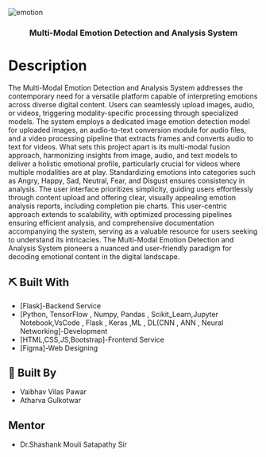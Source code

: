 ![emotion](https://github.com/vp-1234ms/Emotion-Analysis-Final/assets/102847008/87d94074-8cee-4feb-ad08-992ae57f61a3)

<p align="center">
  <a href="" rel="noopener"></a>
</p>
<h3 align="center">Multi-Modal Emotion Detection and Analysis System</h3>

# Description

The Multi-Modal Emotion Detection and Analysis System addresses the contemporary need for a versatile platform capable of interpreting emotions across diverse digital content. Users can seamlessly upload images, audio, or videos, triggering modality-specific processing through specialized models. The system employs a dedicated image emotion detection model for uploaded images, an audio-to-text conversion module for audio files, and a video processing pipeline that extracts frames and converts audio to text for videos. What sets this project apart is its multi-modal fusion approach, harmonizing insights from image, audio, and text models to deliver a holistic emotional profile, particularly crucial for videos where multiple modalities are at play. Standardizing emotions into categories such as Angry, Happy, Sad, Neutral, Fear, and Disgust ensures consistency in analysis. The user interface prioritizes simplicity, guiding users effortlessly through content upload and offering clear, visually appealing emotion analysis reports, including completion pie charts. This user-centric approach extends to scalability, with optimized processing pipelines ensuring efficient analysis, and comprehensive documentation accompanying the system, serving as a valuable resource for users seeking to understand its intricacies. The Multi-Modal Emotion Detection and Analysis System pioneers a nuanced and user-friendly paradigm for decoding emotional content in the digital landscape.

## ⛏️ Built With <a name = "tech_stack"></a>
- [Flask]-Backend Service
- [Python, TensorFlow , Numpy, Pandas , Scikit_Learn,Jupyter Notebook,VsCode , Flask , Keras ,ML , DL(CNN , ANN , Neural Networking]-Development
- [HTML,CSS,JS,Bootstrap]-Frontend Service
- [Figma]-Web Designing

## 🎉 Built By <a name = "acknowledgments"></a>
- Vaibhav Vilas Pawar
- Atharva Gulkotwar
## Mentor 
- Dr.Shashank Mouli Satapathy Sir

